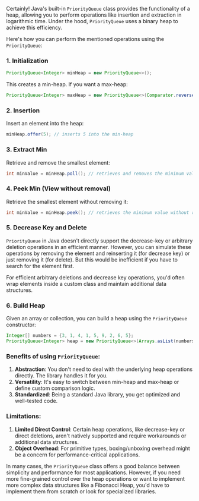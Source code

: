 Certainly! Java's built-in `PriorityQueue` class provides the functionality of a heap, allowing you to perform operations like insertion and extraction in logarithmic time. Under the hood, `PriorityQueue` uses a binary heap to achieve this efficiency.

Here's how you can perform the mentioned operations using the `PriorityQueue`:

### 1. Initialization

```java
PriorityQueue<Integer> minHeap = new PriorityQueue<>();
```

This creates a min-heap. If you want a max-heap:

```java
PriorityQueue<Integer> maxHeap = new PriorityQueue<>(Comparator.reverseOrder());
```

### 2. Insertion

Insert an element into the heap:

```java
minHeap.offer(5); // inserts 5 into the min-heap
```

### 3. Extract Min

Retrieve and remove the smallest element:

```java
int minValue = minHeap.poll(); // retrieves and removes the minimum value
```

### 4. Peek Min (View without removal)

Retrieve the smallest element without removing it:

```java
int minValue = minHeap.peek(); // retrieves the minimum value without removing it
```

### 5. Decrease Key and Delete

`PriorityQueue` in Java doesn't directly support the decrease-key or arbitrary deletion operations in an efficient manner. However, you can simulate these operations by removing the element and reinserting it (for decrease key) or just removing it (for delete). But this would be inefficient if you have to search for the element first.

For efficient arbitrary deletions and decrease key operations, you'd often wrap elements inside a custom class and maintain additional data structures.

### 6. Build Heap

Given an array or collection, you can build a heap using the `PriorityQueue` constructor:

```java
Integer[] numbers = {3, 1, 4, 1, 5, 9, 2, 6, 5};
PriorityQueue<Integer> heap = new PriorityQueue<>(Arrays.asList(numbers));
```

### Benefits of using `PriorityQueue`:

1. **Abstraction**: You don't need to deal with the underlying heap operations directly. The library handles it for you.
2. **Versatility**: It's easy to switch between min-heap and max-heap or define custom comparison logic.
3. **Standardized**: Being a standard Java library, you get optimized and well-tested code.

### Limitations:

1. **Limited Direct Control**: Certain heap operations, like decrease-key or direct deletions, aren't natively supported and require workarounds or additional data structures.
2. **Object Overhead**: For primitive types, boxing/unboxing overhead might be a concern for performance-critical applications.

In many cases, the `PriorityQueue` class offers a good balance between simplicity and performance for most applications. However, if you need more fine-grained control over the heap operations or want to implement more complex data structures like a Fibonacci Heap, you'd have to implement them from scratch or look for specialized libraries.
